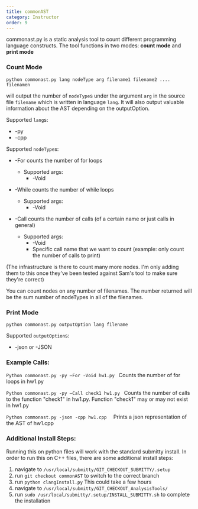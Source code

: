 ```yaml
---
title: commonAST
category: Instructor
order: 9
---
```


commonast.py is a static analysis tool to count different programming language constructs. 
The tool functions in two modes: **count mode** and **print mode**

### Count Mode

```
python commonast.py lang nodeType arg filename1 filename2 .... filenamen 
```
will output the number of ```nodeType```s under the argument ```arg``` in the source file ```filename``` which is written in language ```lang```. It will also output valuable information about the AST depending on the outputOption. 

Supported ```lang```s: 
* -py 
* -cpp 


Supported ```nodeType```s: 
* -For counts the number of for loops
    * Supported args:  
        * -Void 
        
* -While counts the number of while loops
    * Supported args:  
        * -Void 
        
* -Call counts the number of calls (of a certain name or just calls in general)
    * Supported args:  
        * -Void 
        * Specific call name that we want to count (example: only count the number of calls to print) 

(The infrastructure is there to count many more nodes. I'm only adding them to this once they've been tested against Sam's tool to make sure they're correct) 

You can count nodes on any number of filenames. The number returned will be the sum number of nodeTypes in all of the filenames. 

### Print Mode

```
python commonast.py outputOption lang filename 
```

Supported ```outputOption```s: 
* -json or -JSON 

### Example Calls: 

```Python commonast.py -py –For -Void hw1.py ```
Counts the number of for loops in hw1.py 

```Python commonast.py -py –Call check1 hw1.py ```
Counts the number of calls to the function "check1" in hw1.py. Function "check1" may or may not exist in hw1.py 

```Python commonast.py -json -cpp hw1.cpp  ```
Prints a json representation of the AST of hw1.cpp  


### Additional Install Steps:
Running this on python files will work with the standard submitty install. In order to run this on C++ files, there are some additional install steps:
1. navigate to ```/usr/local/submitty/GIT_CHECKOUT_SUBMITTY/.setup```
2. run ```git checkout commonAST``` to switch to the correct branch
3. run ```python clangInstall.py``` This could take a few hours
4. navigate to ```/usr/local/submitty/GIT_CHECKOUT_AnalysisTools/```
5. run ```sudo /usr/local/submitty/.setup/INSTALL_SUBMITTY.sh``` to complete the installation
